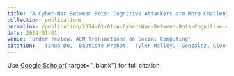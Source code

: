 ```yaml
---
title: "A Cyber-War Between Bots: Cognitive Attackers are More Challenging for Defenders than Strategic Attackers"
collection: publications
permalink: /publication/2024-01-01-A-Cyber-War-Between-Bots-Cognitive-Attackers-are-More-Challenging-for-Defenders-than-Strategic-Attackers
date: 2024-01-01
venue: 'under review. ACM Transactions on Social Computing'
citation: ' Yinuo Du,  Baptiste Prebot,  Tyler Malloy,  Gonzalez. Cleotilde, &quot;A Cyber-War Between Bots: Cognitive Attackers are More Challenging for Defenders than Strategic Attackers.&quot; under review. ACM Transactions on Social Computing, 2024.'
---
```

Use [Google Scholar](https://scholar.google.com/scholar?q=A+Cyber+War+Between+Bots:+Cognitive+Attackers+are+More+Challenging+for+Defenders+than+Strategic+Attackers){:target="_blank"} for full citation